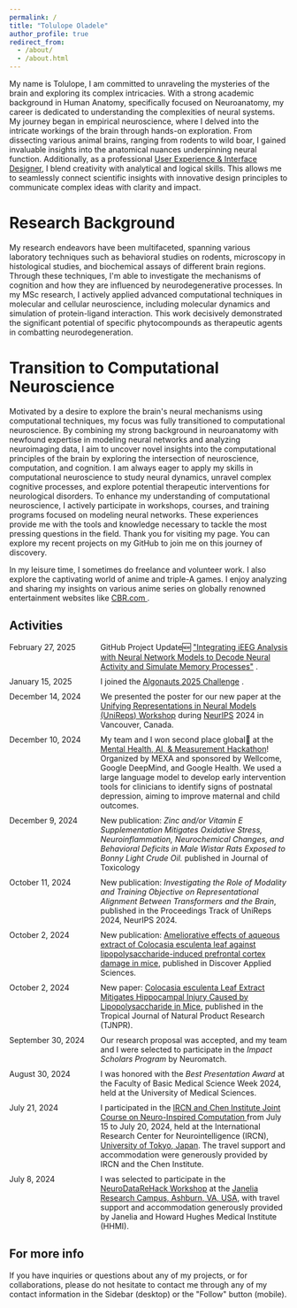 ```yaml
---
permalink: /
title: "Tolulope Oladele"
author_profile: true
redirect_from: 
  - /about/
  - /about.html
---
```


My name is Tolulope, I am committed to unraveling the mysteries of the brain and exploring its complex intricacies. With a strong academic background in Human Anatomy, specifically focused on Neuroanatomy, my career is dedicated to understanding the complexities of neural systems.
My journey began in empirical neuroscience, where I delved into the intricate workings of the brain through hands-on exploration. From dissecting various animal brains, ranging from rodents to wild boar, I gained invaluable insights into the anatomical nuances underpinning neural function.
Additionally, as a professional [User Experience & Interface Designer](https://behance.net/oladeletolu), I blend creativity with analytical and logical skills. This allows me to seamlessly connect scientific insights with innovative design principles to communicate complex ideas with clarity and impact.


Research Background
======
My research endeavors have been multifaceted, spanning various laboratory techniques such as behavioral studies on rodents, microscopy in histological studies, and biochemical assays of different brain regions. Through these techniques, I'm able to investigate the mechanisms of cognition and how they are influenced by neurodegenerative processes. In my MSc research, I actively applied advanced computational techniques in molecular and cellular neuroscience, including molecular dynamics and simulation of protein-ligand interaction. This work decisively demonstrated the significant potential of specific phytocompounds as therapeutic agents in combatting neurodegeneration.

Transition to Computational Neuroscience
======
Motivated by a desire to explore the brain's neural mechanisms using computational techniques, my focus was fully transitioned to computational neuroscience. By combining my strong background in neuroanatomy with newfound expertise in modeling neural networks and analyzing neuroimaging data, I aim to uncover novel insights into the computational principles of the brain by exploring the intersection of neuroscience, computation, and cognition. I am always eager to apply my skills in computational neuroscience to study neural dynamics, unravel complex cognitive processes, and explore potential therapeutic interventions for neurological disorders.
To enhance my understanding of computational neuroscience, I actively participate in workshops, courses, and training programs focused on modeling neural networks. These experiences provide me with the tools and knowledge necessary to tackle the most pressing questions in the field. Thank you for visiting my page. You can explore my recent projects on my GitHub to join me on this journey of discovery.

In my leisure time, I sometimes do freelance and volunteer work. I also explore the captivating world of anime and triple-A games. I enjoy analyzing and sharing my insights on various anime series on globally renowned entertainment websites like <a href="https://www.cbr.com/author/tolu-oladele/" target="_blank"> CBR.com </a>.

Activities
----------

<style>
  .news-container {
    display: flex;
    justify-content: space-between;
    align-items: flex-start;
    margin-bottom: 10px;
    gap: 15px; /* Uniform gap between date and event */
  }

  .news-date {
    flex: 0 0 150px; /* Fixed width for date column */
    font-weight: normal;
  }

  .news-event {
    flex: 1; /* Flexible width for the event text */
  }

  /* Responsive Design for Mobile Screens */
  @media (max-width: 768px) {
    .news-container {
      flex-direction: column; /* Stack items vertically on smaller screens */
      gap: 5px;
    }

    .news-date {
      flex: 0;
    }
  }
</style>

<div class="news-container">
  <div class="news-date">February 27, 2025</div>
  <div class="news-event">
    GitHub Project Update🆕 <a href="https://github.com/Tolulanguy/MTLSpikeSortiEEGDeepLearn" target="_blank">"Integrating iEEG Analysis with Neural Network Models to Decode Neural Activity and Simulate Memory Processes"</a> .
  </div>
</div>

<div class="news-container">
  <div class="news-date">January 15, 2025</div>
  <div class="news-event">
    I joined the <a href="https://algonautsproject.com/challenge.html" target="_blank">Algonauts 2025 Challenge</a> .
  </div>
</div>

<div class="news-container">
  <div class="news-date">December 14, 2024</div>
  <div class="news-event">
    We presented the poster for our new paper at the 
    <a href="https://unireps.org/2024/" target="_blank">Unifying Representations in Neural Models (UniReps) Workshop</a> during <a href="https://neurips.cc/" target="_blank">NeurIPS</a> 2024 in Vancouver, Canada.
  </div>
</div>

<div class="news-container">
  <div class="news-date">December 10, 2024</div>
  <div class="news-event">
    My team and I won second place global🎊 at the 
    <a href="https://www.linkedin.com/posts/mexacommunity_the-first-mexa-hackathon-was-a-great-success-activity-7272414149920366592-lLSM?utm_source=share&utm_medium=member_desktop" target="_blank">Mental Health, AI, & Measurement Hackathon</a>! Organized by MEXA and sponsored by Wellcome, Google DeepMind, and Google Health. We used a large language model to develop early intervention tools for clinicians to identify signs of postnatal depression, 
    aiming to improve maternal and child outcomes.
  </div>
</div>

<div class="news-container">
  <div class="news-date">December 9, 2024</div>
  <div class="news-event">
    New publication: 
    <i>Zinc and/or Vitamin E Supplementation Mitigates Oxidative Stress, Neuroinflammation, Neurochemical Changes, and Behavioral Deficits in Male Wistar Rats Exposed to Bonny Light Crude Oil.</i> published in Journal of Toxicology
  </div>
</div>


<div class="news-container">
  <div class="news-date">October 11, 2024</div>
  <div class="news-event">
    New publication: <i>Investigating the Role of Modality and Training Objective on Representational Alignment Between Transformers and the Brain</i>, published in the Proceedings Track of UniReps 2024, NeurIPS 2024.
  </div>
</div>

<div class="news-container">
  <div class="news-date">October 2, 2024</div>
  <div class="news-event">
    New publication: <a href="http://dx.doi.org/10.1007/s42452-024-06120-9" target="_blank">Ameliorative effects of aqueous extract of Colocasia esculenta leaf against lipopolysaccharide-induced prefrontal cortex damage in mice</a>, published in Discover Applied Sciences.
  </div>
</div>

<div class="news-container">
  <div class="news-date">October 2, 2024</div>
  <div class="news-event">
    New paper: <a href="https://doi.org/10.26538/tjnpr/v8i9.28" target="_blank">Colocasia esculenta Leaf Extract Mitigates Hippocampal Injury Caused by Lipopolysaccharide in Mice</a>, published in the Tropical Journal of Natural Product Research (TJNPR).
  </div>
</div>

<div class="news-container">
  <div class="news-date">September 30, 2024</div>
  <div class="news-event">
    Our research proposal was accepted, and my team and I were selected to participate in the <i>Impact Scholars Program</i> by Neuromatch.
  </div>
</div>

<div class="news-container">
  <div class="news-date">August 30, 2024</div>
  <div class="news-event">
    I was honored with the <i>Best Presentation Award</i> at the Faculty of Basic Medical Science Week 2024, held at the University of Medical Sciences.
  </div>
</div>

<div class="news-container">
  <div class="news-date">July 21, 2024</div>
  <div class="news-event">
    I participated in the <a href="https://ircn.jp/en" target="_blank"> IRCN and Chen Institute Joint Course on Neuro-Inspired Computation </a> from July 15 to July 20, 2024, held at the International Research Center for Neurointelligence (IRCN), <a href="https://www.u-tokyo.ac.jp/en/" target="_blank"> University of Tokyo, Japan</a>. The travel support and accommodation were generously provided by IRCN and the Chen Institute.
  </div>
</div>

<div class="news-container">
  <div class="news-date">July 8, 2024</div>
  <div class="news-event">
    I was selected to participate in the <a href="https://neurodatawithoutborders.github.io/nwb_hackathons/HCK21_2024_Janelia_NDRH/" target="_blank">NeuroDataReHack Workshop</a> at the <a href="https://www.janelia.org/" target="_blank">Janelia Research Campus, Ashburn, VA, USA</a>, with travel support and accommodation generously provided by Janelia and Howard Hughes Medical Institute (HHMI).
  </div>
</div>


For more info
------
If you have inquiries or questions about any of my projects, or for collaborations, please do not hesitate to contact me through any of my contact information in the Sidebar (desktop) or the "Follow" button (mobile).
